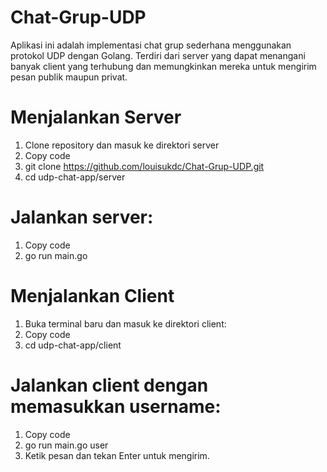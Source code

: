 # Chat-Grup-UDP
Aplikasi ini adalah implementasi chat grup sederhana menggunakan protokol UDP dengan Golang. Terdiri dari server yang dapat menangani banyak client yang terhubung dan memungkinkan mereka untuk mengirim pesan publik maupun privat.

# Menjalankan Server
1. Clone repository dan masuk ke direktori server
2. Copy code
3. git clone https://github.com/louisukdc/Chat-Grup-UDP.git
4. cd udp-chat-app/server

# Jalankan server:
1. Copy code
2. go run main.go

# Menjalankan Client
1. Buka terminal baru dan masuk ke direktori client:
2. Copy code
3. cd udp-chat-app/client

# Jalankan client dengan memasukkan username:
1. Copy code
2. go run main.go user
3. Ketik pesan dan tekan Enter untuk mengirim.
